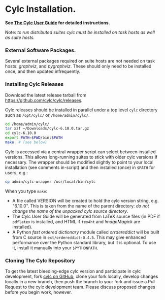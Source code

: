 # Cylc Installation.

**See [The Cylc User Guide](https://cylc.github.io/cylc/documentation.html) for
detailed instructions.**

Note: *to run distributed suites cylc must be installed on task hosts as well as suite
hosts.*

### External Software Packages.

Several external packages required on suite hosts are not needed on task hosts:
*graphviz*, and *pygraphviz*.  These should only need to be installed
once, and then updated infrequently.

### Installing Cylc Releases

Download the latest release tarball from https://github.com/cylc/cylc/releases.

Cylc releases should be installed in parallel under a top level `cylc`
directory such as `/opt/cylc/` or `/home/admin/cylc/`.

```bash
cd /home/admin/cylc/
tar xzf ~/Downloads/cylc-6.10.0.tar.gz
cd cylc-6.10.0
export PATH=$PWD/bin:$PATH
make  # (see below)
```

Cylc is accessed via a central wrapper script can select between installed
versions. This allows long-running suites to stick with older cylc versions
if necessary. The wrapper should be modified slightly to point to your
local installation (see comments in-script) and then installed (once) in
`$PATH` for users, e.g.:
```bash
cp admin/cylc-wrapper /usr/local/bin/cylc
```

When you type `make`: 
  * A file called VERSION will be created to hold the cylc version string,
  e.g. "6.10.0".  This is taken from the name of the parent directory: *do not
  change the name of the unpacked cylc source directory*.
  * The Cylc User Guide will be generated from LaTeX source files (in PDF if
  `pdflatex` is installed, and HTML if `tex4ht` and *ImageMagick* are
  installed).
  * A Python *fast ordered dictionary* module called *orrdereddict*  will be
  built from C source in `ext/ordereddict-0.4.5`.  This may give enhanced
  performance over the Python standard library, but it is optional.  To use it,
  install it manually into your `$PYTHONPATH`.

### Cloning The Cylc Repository

To get the latest bleeding-edge cylc version and participate in cylc
development, fork [cylc on GitHub](https://github.com/cylc/cylc), clone your
fork locally, develop changes locally in a new branch, then push the branch to
your fork and issue a Pull Request to the cylc development team.  Please
discuss proposed changes before you begin work, however.
